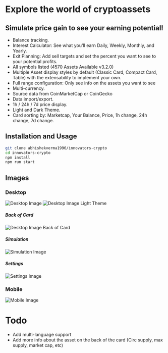 
# Explore the world of cryptoassets
## Simulate price gain to see your earning potential!

* Balance tracking.
* Interest Calculator: See what you'll earn Daily, Weekly, Monthly, and Yearly.
* Exit Planning: Add sell targets and set the percent you want to see to your potential profits. 
* All symbols listed (4570 Assets Available v3.2.0)
* Multiple Asset display styles by default (Classic Card, Compact Card, Table) with the extensability to implement your own.
* Full range configuration: Only see info on the assets you want to see
* Multi-currency.
* Source data from CoinMarketCap or CoinGecko
* Data import/export.
* 1h / 24h / 7d price display.
* Light and Dark Theme.
* Card sorting by: Marketcap, Your Balance, Price, 1h change, 24h change, 7d change.

## Installation and Usage
``` sh
git clone abhishekverma1996/innovators-crypto
cd innovators-crypto
npm install
npm run start
```

## Images

### Desktop
![Desktop Image](https://imgur.com/9wa9Sam.png)
![Desktop Image Light Theme](https://imgur.com/XlXeWoR.png)

##### Back of Card

![Desktop Image Back of Card](https://imgur.com/6y2EejC.png)

##### Simulation
![Simulation Image](https://imgur.com/3VWOl0F.png)

##### Settings
![Settings Image](https://imgur.com/04dNuux.png)

### Mobile

![Mobile Image](https://imgur.com/myHl0YG.png)

# Todo
* Add multi-language support
* Add more info about the asset on the back of the card (Circ supply, max supply, market cap, etc)
